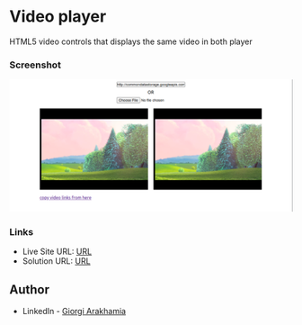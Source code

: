 # Video player

HTML5 video controls that displays the same video in both player

### Screenshot

![](src/assets/video-player-app.png)

### Links

- Live Site URL: [URL](https://gio-oig.github.io/react-video-player)
- Solution URL: [URL](https://github.com/gio-oig/react-video-player)

## Author

- LinkedIn - [Giorgi Arakhamia](https://www.linkedin.com/in/giorgi-arakhamia-007289197/)
